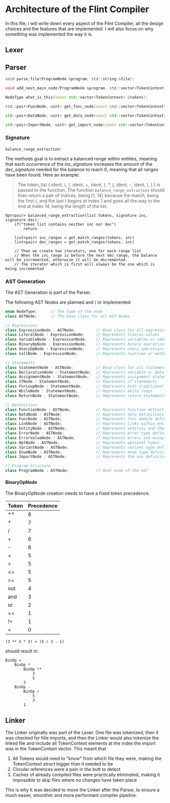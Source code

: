 # Architecture of the Flint Compiler

In this file, i will write down every aspect of the Flint Compiler, all the design choices and the features that are implemented. I will also focus on why something was implemented the way it is.

## Lexer

## Parser


```cpp
void parse_file(ProgramNode &program, std::string &file);

void add_next_main_node(ProgramNode &program, std::vector<TokenContext> &tokens);

NodeType what_is_this(const std::vector<TokenContext> &tokens);

std::pair<FuncNode, uint> get_func_node(const std::vector<TokenContext> &definition, const std::vector<TokenContext> &tokens);

std::pair<DataNode, uint> get_data_node(const std::vector<TokenContext> &definition, const std::vector<TokenContext> &tokens);

std::pair<ImportNode, uint> get_import_node(const std::vector<TokenContext> &definition);
```

### Signature

`balance_range_extraction`:

The methods goal is to extract a balanced range within entities, meaning that each occurrence of the *inc_signature* increases the amount of the *dec_signature* needed for the balance to reach 0, meaning that all ranges have been found. Here an example:

> The token\_list { ident, (, (, ident, +, ident, ), *, (, ident, -, ident, ), ) } is passed to the function. The function `balance_range_extraction` should then return a pair of indices, being (1, 14) because the match, being the first (, and the last ) begins at index 1 and goes all the way to the end at index 14, being the length of the list.

```pseudo
Opt<pair> balanced_range_extraction(list tokens, signature inc, signature dec):
    if("token list contains neither inc nor dec")
        return

    list<pair> inc_ranges = get_match_ranges(tokens, inc)
    list<pair> dec_ranges = get_match_ranges(tokens, inc)

    // Then we create two iterators, one for each range list
    // When the inc_range is before the next dec_range, the balance will be incremented, otherwise it will be decremented.
    // The iterator which is first will always be the one which is being incremented

```


### AST Generation

The AST Generation is part of the Parser.

The following AST Nodes are planned and / or implemented:

```cpp
enum NodeType;      // The type of the node
class ASTNode;      // The base class for all AST Nodes

// Expressions
class ExpressionNode : ASTNode;         // Base class for all expressions
class LiteralNode : ExpressionNode;     // Represents literal values
class VariableNode : ExpressionNode;    // Represents variables or identifiers
class BinaryOpNode : ExpressionNode;    // Represents binary operations
class UnaryOpNode : ExpressionNode;     // Represents unary operations
class CallNode : ExpressionNode;        // Represents function or method calls

// Statements
class StatementNode : ASTNode;          // Base class for all statements
class DeclarationNode : StatementNode;  // Represents variable or data declarations
class AssignmentNode : StatementNode;   // Represents assignment statements
class IfNode : StatementNode;           // Represents if statements
class ForLoopNode : StatementNode;      // Represents both traditional and enhanced for loops
class WhileNode : StatementNode;        // Represents while loops
class ReturnNode : StatementNode;       // Represents return statements

// Definitions
class FunctionNode : ASTNode;           // Represents function definitions
class DataNode : ASTNode;               // Represents data definitions
class FuncNode : ASTNode;               // Represents func module definitions
class LinkNode : ASTNode;               // Represents links within entities
class EntityNode : ASTNode;             // Represents entities and their func/data relationships
class ErrorNode : ASTNode;              // Represents error type definitions
class ErrorValueNode : ASTNode;         // Represents errors and exceptions
class OptNode : ASTNode;                // Represents optional types
class VariantNode : ASTNode;            // Represents variant type definitions
class EnumNode : ASTNode;               // Represents enum type definitions
class ImportNode : ASTNode;             // Represents the use definitions

// Program Structure
class ProgramNode : ASTNode;            // Root node of the AST
```

#### BinaryOpNode

The BinaryOpNode creation needs to have a fixed token precedence.

| Token | Precedence |
| ----- | ---------- |
| **    | 8          |
| *     | 7          |
| /     | 7          |
| +     | 6          |
| -     | 6          |
| <     | 5          |
| >     | 5          |
| <=    | 5          |
| >=    | 5          |
| not   | 4          |
| and   | 3          |
| or    | 2          |
| ==    | 1          |
| !=    | 1          |
| =     | 0          |

`(3 ** 5 * 3) + (5 / 3 - 1)`

should result in:

```pseudo
BinOp +
    BinOp *
        BinOp **
            3
            5
        3
    BinOp -
        BinOp /
            5
            3
        1
```

## Linker

The Linker originally was part of the Lexer. One file was tokenized, then it was checked for fiile imports, and then the Linker would also tokenize the linked file and include all TokenContext elements at the index the import was in the TokenContext vector. This meant that
1. All Tokens would need to "know" from which file they were, making the TokenContext struct bigger than it needed to be
2. Circular references were a pain in the butt to detect
3. Caches of already compiled files were practically eliminated, making it impossible to skip files where no changes have taken place

This is why it was decided to move the Linker after the Parser, to ensure a much easier, smoother and more performant compiler pipeline.
